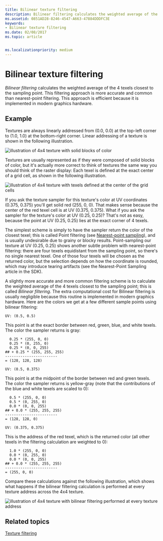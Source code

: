```yaml
---
title: Bilinear texture filtering
description: Bilinear filtering calculates the weighted average of the 4 texels closest to the sampling point.
ms.assetid: 0851AD28-8246-4547-A663-47884DDDFC3E
keywords:
- Bilinear texture filtering
ms.date: 02/08/2017
ms.topic: article


ms.localizationpriority: medium
---
```

# Bilinear texture filtering


*Bilinear filtering* calculates the weighted average of the 4 texels closest to the sampling point. This filtering approach is more accurate and common than nearest-point filtering. This approach is efficient because it is implemented in modern graphics hardware.


## <span id="Example"></span><span id="example"></span><span id="EXAMPLE"></span>Example


Textures are always linearly addressed from (0.0, 0.0) at the top-left corner to (1.0, 1.0) at the bottom-right corner. Linear addressing of a texture is shown in the following illustration.

![illustration of 4x4 texture with solid blocks of color](images/bilinear-fig7a.png)

Textures are usually represented as if they were composed of solid blocks of color, but it's actually more correct to think of textures the same way you should think of the raster display: Each texel is defined at the exact center of a grid cell, as shown in the following illustration.

![illustration of 4x4 texture with texels defined at the center of the grid cells](images/bilinear-fig7b.png)

If you ask the texture sampler for this texture's color at UV coordinates (0.375, 0.375) you'll get solid red (255, 0, 0). That makes sense because the center of the red texel cell is at UV (0.375, 0.375). What if you ask the sampler for the texture's color at UV (0.25, 0.25)? That's not as easy, because the point at UV (0.25, 0.25) lies at the exact corner of 4 texels.

The simplest scheme is simply to have the sampler return the color of the closest texel; this is called Point filtering (see [Nearest-point sampling](nearest-point-sampling.md)), and is usually undesirable due to grainy or blocky results. Point-sampling our texture at UV (0.25, 0.25) shows another subtle problem with nearest-point filtering: there are four texels equidistant from the sampling point, so there's no single nearest texel. One of those four texels will be chosen as the returned color, but the selection depends on how the coordinate is rounded, which may introduce tearing artifacts (see the Nearest-Point Sampling article in the SDK).

A slightly more accurate and more common filtering scheme is to calculate the weighted average of the 4 texels closest to the sampling point; this is called *Bilinear filtering*. The extra computational cost for Bilinear filtering is usually negligible because this routine is implemented in modern graphics hardware. Here are the colors we get at a few different sample points using bilinear filtering:

```
UV: (0.5, 0.5)
```

This point is at the exact border between red, green, blue, and white texels. The color the sampler returns is gray:

```
  0.25 * (255, 0, 0)
  0.25 * (0, 255, 0) 
  0.25 * (0, 0, 255) 
## + 0.25 * (255, 255, 255) 
------------------------
= (128, 128, 128)
```

```
UV: (0.5, 0.375)
```

This point is at the midpoint of the border between red and green texels. The color the sampler returns is yellow-gray (note that the contributions of the blue and white texels are scaled to 0):

```
  0.5 * (255, 0, 0)
  0.5 * (0, 255, 0) 
  0.0 * (0, 0, 255) 
## + 0.0 * (255, 255, 255) 
------------------------
= (128, 128, 0)
```

```
UV: (0.375, 0.375)
```

This is the address of the red texel, which is the returned color (all other texels in the filtering calculation are weighted to 0):

```
  1.0 * (255, 0, 0)
  0.0 * (0, 255, 0) 
  0.0 * (0, 0, 255) 
## + 0.0 * (255, 255, 255) 
------------------------
= (255, 0, 0)
```

Compare these calculations against the following illustration, which shows what happens if the bilinear filtering calculation is performed at every texture address across the 4x4 texture.

![illustration of 4x4 texture with bilinear filtering performed at every texture address](images/bilinear-fig7c.jpg)

## <span id="related-topics"></span>Related topics


[Texture filtering](texture-filtering.md)

 

 





